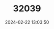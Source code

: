 ---
title: "32039"
category: "Haplorhus peruviana"
draft: false
date: 2024-02-22 13:03:50
languages:
  Spanish; Castilian: ["Carzo", "Ccasi", "Hjasi", "Jassi", "Carza"]
---